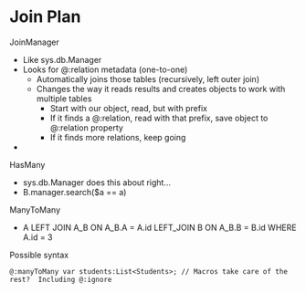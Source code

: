 Join Plan
=========

JoinManager

 * Like sys.db.Manager
 * Looks for @:relation metadata (one-to-one)
 	* Automatically joins those tables (recursively, left outer join)
 	* Changes the way it reads results and creates objects to work with multiple tables
 		* Start with our object, read, but with prefix
 		* If it finds a @:relation, read with that prefix, save object to @:relation property
 		* If it finds more relations, keep going
 * 

HasMany

 * sys.db.Manager does this about right...
 * B.manager.search($a == a)

ManyToMany

 * A 
   LEFT JOIN A_B ON A_B.A = A.id
   LEFT_JOIN B ON A_B.B = B.id
   WHERE A.id = 3

Possible syntax

	@:manyToMany var students:List<Students>; // Macros take care of the rest?  Including @:ignore